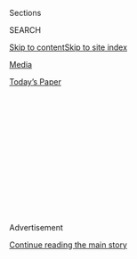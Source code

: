 <div id="app">

<div>

<div>

<div>

<div class="NYTAppHideMasthead css-1q2w90k e1suatyy0">

<div class="section css-ui9rw0 e1suatyy2">

<div class="css-eph4ug er09x8g0">

<div class="css-6n7j50">

</div>

<span class="css-1dv1kvn">Sections</span>

<div class="css-10488qs">

<span class="css-1dv1kvn">SEARCH</span>

</div>

[Skip to content](#site-content)[Skip to site
index](#site-index)

</div>

<div id="masthead-section-label" class="css-1wr3we4 eaxe0e00">

[Media](https://www.nytimes3xbfgragh.onion/section/business/media)

</div>

<div class="css-10698na e1huz5gh0">

</div>

</div>

<div id="masthead-bar-one" class="section hasLinks css-15hmgas e1csuq9d3">

<div class="css-uqyvli e1csuq9d0">

</div>

<div class="css-1uqjmks e1csuq9d1">

</div>

<div class="css-9e9ivx">

[](https://myaccount.nytimes3xbfgragh.onion/auth/login?response_type=cookie&client_id=vi)

</div>

<div class="css-1bvtpon e1csuq9d2">

[Today’s
Paper](https://www.nytimes3xbfgragh.onion/section/todayspaper)

</div>

</div>

</div>

</div>

<div data-aria-hidden="false">

<div id="site-content" data-role="main">

<div>

<div class="css-1aor85t" style="opacity:0.000000001;z-index:-1;visibility:hidden">

<div class="css-1hqnpie">

<div class="css-epjblv">

<span class="css-17xtcya">[Media](/section/business/media)</span><span class="css-x15j1o">|</span><span class="css-fwqvlz">Disney’s
Head of Streaming Is New TikTok
C.E.O.</span>

</div>

<div class="css-k008qs">

<div class="css-1iwv8en">

<span class="css-18z7m18"></span>

<div>

</div>

</div>

<span class="css-1n6z4y">https://nyti.ms/2zaiHfV</span>

<div class="css-1705lsu">

<div class="css-4xjgmj">

<div class="css-4skfbu" data-role="toolbar" data-aria-label="Social Media Share buttons, Save button, and Comments Panel with current comment count" data-testid="share-tools">

  - 
  - 
  - 
  - 
    
    <div class="css-6n7j50">
    
    </div>

  - 

</div>

</div>

</div>

</div>

</div>

</div>

<div id="NYT_TOP_BANNER_REGION" class="css-13pd83m">

</div>

<div id="top-wrapper" class="css-1sy8kpn">

<div id="top-slug" class="css-l9onyx">

Advertisement

</div>

[Continue reading the main
story](#after-top)

<div class="ad top-wrapper" style="text-align:center;height:100%;display:block;min-height:250px">

<div id="top" class="place-ad" data-position="top" data-size-key="top">

</div>

</div>

<div id="after-top">

</div>

</div>

<div>

<div id="sponsor-wrapper" class="css-1hyfx7x">

<div id="sponsor-slug" class="css-19vbshk">

Supported by

</div>

[Continue reading the main
story](#after-sponsor)

<div id="sponsor" class="ad sponsor-wrapper" style="text-align:center;height:100%;display:block">

</div>

<div id="after-sponsor">

</div>

</div>

<div class="css-186x18t">

</div>

<div class="css-1vkm6nb ehdk2mb0">

# Disney’s Head of Streaming Is New TikTok C.E.O.

</div>

Kevin Mayer will lead the Chinese-owned app for making and sharing short
videos, which has exploded in popularity during the pandemic.

<div class="css-79elbk" data-testid="photoviewer-wrapper">

<div class="css-z3e15g" data-testid="photoviewer-wrapper-hidden">

</div>

<div class="css-1a48zt4 ehw59r15" data-testid="photoviewer-children">

![<span class="css-16f3y1r e13ogyst0" data-aria-hidden="true">Kevin
Mayer worked on Disney Plus, which rolled out in November and has about
55 million
subscribers.</span><span class="css-cnj6d5 e1z0qqy90" itemprop="copyrightHolder"><span class="css-1ly73wi e1tej78p0">Credit...</span><span><span>Jesse
Grant/Getty Images for
Disney</span></span></span>](https://static01.graylady3jvrrxbe.onion/images/2020/05/18/business/18disney/merlin_164279103_8bc8def0-eea5-4495-865e-d7aaf910467c-articleLarge.jpg?quality=75&auto=webp&disable=upscale)

</div>

</div>

<div class="css-18e8msd">

<div class="css-pdw9fk epjyd6m0">

<div class="css-1txwxcy ey68jwv0" data-aria-hidden="true">

[![Brooks
Barnes](https://static01.graylady3jvrrxbe.onion/images/2018/02/16/multimedia/author-brooks-barnes/author-brooks-barnes-thumbLarge.jpg
"Brooks Barnes")](https://www.nytimes3xbfgragh.onion/by/brooks-barnes)[![Jack
Nicas](https://static01.graylady3jvrrxbe.onion/images/2018/11/26/multimedia/author-jack-nicas/author-jack-nicas-thumbLarge.png
"Jack Nicas")](https://www.nytimes3xbfgragh.onion/by/jack-nicas)

</div>

<div class="css-1baulvz">

By [<span class="css-1baulvz" itemprop="name">Brooks
Barnes</span>](https://www.nytimes3xbfgragh.onion/by/brooks-barnes) and
[<span class="css-1baulvz last-byline" itemprop="name">Jack
Nicas</span>](https://www.nytimes3xbfgragh.onion/by/jack-nicas)

</div>

</div>

  - 
    
    <div class="css-ld3wwf e16638kd2">
    
    May 18,
    2020
    
    </div>

  - 
    
    <div class="css-4xjgmj">
    
    <div class="css-d8bdto" data-role="toolbar" data-aria-label="Social Media Share buttons, Save button, and Comments Panel with current comment count" data-testid="share-tools">
    
      - 
      - 
      - 
      - 
        
        <div class="css-6n7j50">
        
        </div>
    
      - 
    
    </div>
    
    </div>

</div>

</div>

<div class="section meteredContent css-1r7ky0e" name="articleBody" itemprop="articleBody">

<div class="css-1fanzo5 StoryBodyCompanionColumn">

<div class="css-53u6y8">

LOS ANGELES — The Walt Disney Company’s top streaming executive, Kevin
Mayer, resigned on Monday to become the chief executive of
[TikTok](https://www.nytimes3xbfgragh.onion/2019/10/19/style/high-school-tiktok-clubs.html?searchResultPosition=6),
the app for making and sharing short videos that has exploded in
popularity during the coronavirus pandemic.

Mr. Mayer, 58, will also serve as chief operating officer of
[ByteDance](https://www.nytimes3xbfgragh.onion/2018/10/29/technology/bytedance-app-funding-china.html?searchResultPosition=8),
the Chinese conglomerate that owns TikTok. “I was happy with my job at
Disney,” Mr. Mayer said by phone. “The magnitude of this opportunity was
just something I couldn’t pass up.” He cited gaming and music as two
expansion possibilities. (He sounded considerably less eager to post
TikToks of himself.)

TikTok’s app has been downloaded about 1.9 billion times worldwide,
including 172 million downloads in the United States, according to
Sensor Tower, an app data firm. And its surging popularity has increased
during the pandemic. In the first quarter of this year, it was
downloaded 307 million times, more than any other app in the world,
according to Sensor Tower data.

That popularity has made TikTok by far the biggest digital success for a
Chinese-owned company in the Western world. As a result, it has faced
deep distrust across the U.S. government. Several government agencies,
including nearly all branches of the military, [have barred
employees](https://www.nytimes3xbfgragh.onion/2020/01/04/us/tiktok-pentagon-military-ban.html)
from downloading or using the app. In March, Senator Josh Hawley, a
Republican from Missouri, [proposed
legislation](https://www.congress.gov/bill/116th-congress/senate-bill/3455?s=1&r=1)
to bar any federal employee from using the app.

</div>

</div>

<div class="css-1fanzo5 StoryBodyCompanionColumn">

<div class="css-53u6y8">

“.[@tiktok\_us](https://twitter.com/tiktok_us) previously told me they
couldn’t attend hearings and testify because executives were located in
[\#China](https://twitter.com/hashtag/China?src=hashtag_click),” Mr.
Hawley [wrote on
Twitter](https://twitter.com/HawleyMO/status/1262498756555046913?s=20)
after Mr. Mayer’s hiring was announced. “But this new executive lives in
the USA. I look forward to hearing from him. Under oath.”

Both Republicans and Democrats have questioned the Chinese government’s
influence over the app. Senator Chuck Schumer of New York, the
Democratic minority leader, and Senator Tom Cotton, Republican from
Arkansas, [co-wrote a
letter](https://www.democrats.senate.gov/imo/media/doc/10232019%20TikTok%20Letter%20-%20FINAL%20PDF.pdf)
to the director of national intelligence in October, requesting a review
of the national-security implications of TikTok’s expanding influence.

TikTok has meanwhile hired a number of American executives and employees
to run its business and review content on its app. Vanessa Pappas, a
former YouTube executive who joined TikTok as one of its American chiefs
last year, [said in a November blog
post](https://newsroom.tiktok.com/en-us/explaining-tiktoks-approach-in-the-us)
that the company’s United States-based team would call the shots on
TikTok’s U.S. business, including by setting specific rules for American
users.

Now Mr. Mayer will provide a clear link between TikTok and ByteDance’s
leadership in Beijing, with his dual roles at the two companies.

Mr. Mayer’s departure from Disney is not entirely a surprise. Disney’s
board of directors passed over him this year when it was looking for a
successor for Robert A. Iger, who abruptly stepped down in February.
(Mr. Iger remains executive chairman, with a focus on the creative
process.) Many people in Hollywood and on Wall Street had viewed Mr.
Mayer as the logical internal candidate because the future of Disney
rests on its ability to transform itself into a streaming titan. The top
job, however, went to Bob Chapek, the lower-profile chairman of Disney’s
theme parks and consumer products businesses.

</div>

</div>

<div class="css-1fanzo5 StoryBodyCompanionColumn">

<div class="css-53u6y8">

“Kevin has had an extraordinary impact on our company over the years,”
Mr. Chapek said in a statement. “Having worked alongside Kevin for many
years on the senior management team, I am enormously grateful to him for
his support and friendship.”

Despite being passed over, Mr. Mayer had indicated that he was in no
hurry to leave. There is no business more important to Disney than
streaming, and Mr. Mayer has relished working on services like [Disney
Plus](https://www.nytimes3xbfgragh.onion/2019/04/11/business/media/disney-plus-streaming.html?searchResultPosition=8),
which rolled out in November and now has about 55 million subscribers —
a runaway hit. Disney Plus will arrive in parts of Asia and Latin
America this year. Hulu, which has about 30 million subscribers, and
Hotstar, the leading streaming service in India, have also been part of
Mr. Mayer’s portfolio.

Mr. Mayer is best known as Disney’s longtime deals maven. Before running
the direct-to-consumer and international division for the past two
years, he served as Disney’s chief strategy officer, helping to
orchestrate the purchases of Pixar, Marvel, Lucasfilm, most of 21st
Century Fox and BamTech, a technology company that specializes in
streaming video.

Mr. Mayer joined [Disney](javascript:void\(0\); "Disney") in 1993 before
leaving in 2000 to run Playboy.com. He soon returned to
[Disney](javascript:void\(0\); "Disney") to work on Go.com, a web portal
that eventually failed, and other
[Disney](javascript:void\(0\); "Disney") websites, including ESPN.com,
before moving to strategic planning.

Disney named Rebecca Campbell as Mr. Mayer’s successor. She has been
ascending quickly. Just last year, she was named president of the
Disneyland Resort in Anaheim, Calif. Before that, Ms. Campbell had a
senior leadership role at Disney’s Europe, Middle East and Africa
operation; she worked on the launch plan for Disney Plus. Disney also
named a new chairman for theme parks and consumer products: Josh
D’Amaro, who was president of Walt Disney World in Orlando, Fla.

ByteDance, founded in 2012, has quickly become a major player in the
global tech industry with a number of wildly popular apps, including
Douyin, in effect the Chinese version of TikTok, and Toutiao, a news
aggregator that [has run afoul of Chinese
regulators](https://www.nytimes3xbfgragh.onion/2018/01/02/business/china-toutiao-censorship.html)
for its sometimes racy content. Zhang Yiming, 37, its secretive founder
and chief executive, has quickly become one of the richest and most
influential people in China. While scrutiny of ByteDance increases with
its size, [his comments have
resembled](https://www.nytimes3xbfgragh.onion/2019/11/05/business/tiktok-china-bytedance.html)
those of Mark Zuckerberg, Facebook’s chief, arguing that ByteDance is a
tech company, not a media company.

A TikTok spokesman on Monday stressed that TikTok was not owned by a
Beijing-based company. Instead, its parent company, ByteDance Ltd., is
incorporated in the Cayman Islands, though he could not say how many
people are based there. That entity owns TikTok and all of the
businesses in China, he said.

Mr. Mayer will remain in his current home in Los Angeles, though he will
travel frequently to Bytedance’s headquarters in Beijing, as well as
TikTok’s major offices in New York, London, Japan and India, the
spokesman said.

Brooks Barnes reported from Los Angeles, and Jack Nicas from Oakland,
Calif.

</div>

</div>

</div>

<div>

</div>

<div>

</div>

<div>

</div>

<div>

<div id="bottom-wrapper" class="css-1ede5it">

<div id="bottom-slug" class="css-l9onyx">

Advertisement

</div>

[Continue reading the main
story](#after-bottom)

<div id="bottom" class="ad bottom-wrapper" style="text-align:center;height:100%;display:block;min-height:90px">

</div>

<div id="after-bottom">

</div>

</div>

</div>

</div>

</div>

## Site Index

<div>

</div>

## Site Information Navigation

  - [© <span>2020</span> <span>The New York Times
    Company</span>](https://help.nytimes3xbfgragh.onion/hc/en-us/articles/115014792127-Copyright-notice)

<!-- end list -->

  - [NYTCo](https://www.nytco.com/)
  - [Contact
    Us](https://help.nytimes3xbfgragh.onion/hc/en-us/articles/115015385887-Contact-Us)
  - [Work with us](https://www.nytco.com/careers/)
  - [Advertise](https://nytmediakit.com/)
  - [T Brand Studio](http://www.tbrandstudio.com/)
  - [Your Ad
    Choices](https://www.nytimes3xbfgragh.onion/privacy/cookie-policy#how-do-i-manage-trackers)
  - [Privacy](https://www.nytimes3xbfgragh.onion/privacy)
  - [Terms of
    Service](https://help.nytimes3xbfgragh.onion/hc/en-us/articles/115014893428-Terms-of-service)
  - [Terms of
    Sale](https://help.nytimes3xbfgragh.onion/hc/en-us/articles/115014893968-Terms-of-sale)
  - [Site
    Map](https://spiderbites.nytimes3xbfgragh.onion)
  - [Help](https://help.nytimes3xbfgragh.onion/hc/en-us)
  - [Subscriptions](https://www.nytimes3xbfgragh.onion/subscription?campaignId=37WXW)

</div>

</div>

</div>

</div>
